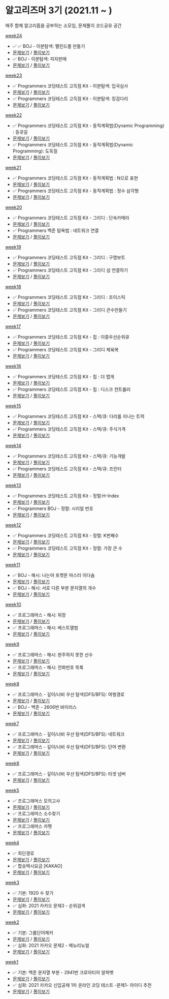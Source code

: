  # 알고리즈머 3기 (2021.11 ~ )

매주 함께 알고리즘을 공부하는 소모임, 문제풀이 코드공유 공간

[week24](https://github.com/bangbangu4/ALGORITHMER_3rd/tree/master/src/week24)
+ ✅ ✅ BOJ - 이분탐색: 팰린드롬 만들기
+ [문제보기](https://www.acmicpc.net/problem/1695) / [풀이보기](https://github.com/bangbangu4/ALGORITHMER_3rd/blob/main/src/week24/팰린드롬만들기.java) 
+ ✅ BOJ - 이분탐색: 피자판매
+ [문제보기](https://www.acmicpc.net/problem/2632) / [풀이보기](https://github.com/bangbangu4/ALGORITHMER_3rd/blob/main/src/week24/피자판매.java)

[week23](https://github.com/bangbangu4/ALGORITHMER_3rd/tree/master/src/week23)
+ ✅ Programmers 코딩테스트 고득점 Kit - 이분탐색: 입국심사
+ [문제보기](https://programmers.co.kr/learn/courses/30/lessons/43238) / [풀이보기](https://github.com/bangbangu4/ALGORITHMER_3rd/blob/main/src/week23/입국심사.java)
+ ✅ Programmers 코딩테스트 고득점 Kit - 이분탐색: 징검다리
+ [문제보기](https://programmers.co.kr/learn/courses/30/lessons/43236) / [풀이보기](https://github.com/bangbangu4/ALGORITHMER_3rd/blob/main/src/week23/징검다리.java)

[week22](https://github.com/bangbangu4/ALGORITHMER_3rd/tree/master/src/week22)
+ ✅ Programmers 코딩테스트 고득점 Kit - 동적계획법(Dynamic Programming) : 등굣길
+ [문제보기](https://programmers.co.kr/learn/courses/30/lessons/42898) / [풀이보기](https://github.com/bangbangu4/ALGORITHMER_3rd/blob/main/src/week22/등굣길.java)
+ ✅ Programmers 코딩테스트 고득점 Kit - 동적계획법(Dynamic Programming): 도둑질
+ [문제보기](https://programmers.co.kr/learn/courses/30/lessons/42897) / [풀이보기](https://github.com/bangbangu4/ALGORITHMER_3rd/blob/main/src/week22/도둑질.java)

[week21](https://github.com/bangbangu4/ALGORITHMER_3rd/tree/master/src/week21)
+ ✅ Programmers 코딩테스트 고득점 Kit - 동적계획법 : N으로 표현
+ [문제보기](https://programmers.co.kr/learn/courses/30/lessons/42895) / [풀이보기](https://github.com/bangbangu4/ALGORITHMER_3rd/blob/main/src/week21/N으로표현.java)
+ ✅ Programmers 코딩테스트 고득점 Kit - 동적계획법 : 정수 삼각형
+ [문제보기](https://programmers.co.kr/learn/courses/30/lessons/43105) / [풀이보기](https://github.com/bangbangu4/ALGORITHMER_3rd/blob/main/src/week21/정수삼각형.java)

[week20](https://github.com/bangbangu4/ALGORITHMER_3rd/tree/master/src/week20)
+ ✅ Programmers 코딩테스트 고득점 Kit - 그리디 : 단속카메라
+ [문제보기](https://programmers.co.kr/learn/courses/30/lessons/42884) / [풀이보기](https://github.com/bangbangu4/ALGORITHMER_3rd/blob/main/src/week20/단속카메라.java)
+ ✅ Programmers 백준 탐욕법 : 네트워크 연결
+ [문제보기](https://www.acmicpc.net/problem/1922) / [풀이보기](https://github.com/bangbangu4/ALGORITHMER_3rd/blob/main/src/week20/네트워크연결.java)

[week19](https://github.com/bangbangu4/ALGORITHMER_3rd/tree/master/src/week19)
+ ✅ Programmers 코딩테스트 고득점 Kit - 그리디 : 구명보트
+ [문제보기](https://programmers.co.kr/learn/courses/30/lessons/42885) / [풀이보기](https://github.com/bangbangu4/ALGORITHMER_3rd/blob/main/src/week19/구명보트.java)
+ ✅ Programmers 코딩테스트 고득점 Kit - 그리디 섬 연결하기
+ [문제보기](https://programmers.co.kr/learn/courses/30/lessons/42861) / [풀이보기](https://github.com/bangbangu4/ALGORITHMER_3rd/blob/main/src/week19/섬연결하기.java)

[week18](https://github.com/bangbangu4/ALGORITHMER_3rd/tree/master/src/week18)
+ ✅ Programmers 코딩테스트 고득점 Kit - 그리디 : 조이스틱
+ [문제보기](https://programmers.co.kr/learn/courses/30/lessons/42860?language=java) / [풀이보기](https://github.com/bangbangu4/ALGORITHMER_3rd/blob/main/src/week18/조이스틱.java)
+ ✅ Programmers 코딩테스트 고득점 Kit - 그리디 큰수만들기
+ [문제보기](https://programmers.co.kr/learn/courses/30/lessons/42883) / [풀이보기](https://github.com/bangbangu4/ALGORITHMER_3rd/blob/main/src/week18/큰수만들기.java)

[week17](https://github.com/bangbangu4/ALGORITHMER_3rd/tree/master/src/week17)
+ ✅ Programmers 코딩테스트 고득점 Kit - 힙 : 이중우선순위큐
+ [문제보기](https://programmers.co.kr/learn/courses/30/lessons/42628) / [풀이보기](https://github.com/bangbangu4/ALGORITHMER_3rd/blob/main/src/week17/이중우선순위큐.java)
+ ✅ Programmers 코딩테스트 고득점 Kit - 그리디 체육복
+ [문제보기](https://programmers.co.kr/learn/courses/30/lessons/42862) / [풀이보기](https://github.com/bangbangu4/ALGORITHMER_3rd/blob/main/src/week17/체육복.java)


[week16](https://github.com/bangbangu4/ALGORITHMER_3rd/tree/master/src/week16)
+ ✅ Programmers 코딩테스트 고득점 Kit - 힙 : 더 맵게
+ [문제보기](https://programmers.co.kr/learn/courses/30/lessons/42626) / [풀이보기](https://github.com/bangbangu4/ALGORITHMER_3rd/blob/main/src/week16/더맵게.java)
+ ✅ Programmers 코딩테스트 고득점 Kit - 힙 : 디스크 컨트롤러
+ [문제보기](https://programmers.co.kr/learn/courses/30/lessons/42627) / [풀이보기](https://github.com/bangbangu4/ALGORITHMER_3rd/blob/main/src/week16/디스크컨트롤러.java)


[week15](https://github.com/bangbangu4/ALGORITHMER_3rd/tree/master/src/week15)
+ ✅ Programmers 코딩테스트 고득점 Kit - 스택/큐: 다리를 지나는 트럭
+ [문제보기](https://programmers.co.kr/learn/courses/30/lessons/42583) / [풀이보기](https://github.com/bangbangu4/ALGORITHMER_3rd/blob/main/src/week15/다리를지나는트럭.java)
+ ✅ Programmers 코딩테스트 고득점 Kit - 스택/큐: 주식가격
+ [문제보기](https://programmers.co.kr/learn/courses/30/lessons/42584) / [풀이보기](https://github.com/bangbangu4/ALGORITHMER_3rd/blob/main/src/week15/주식가격.java)


[week14](https://github.com/bangbangu4/ALGORITHMER_3rd/tree/master/src/week14)
+ ✅ Programmers 코딩테스트 고득점 Kit - 스택/큐: 기능개발
+ [문제보기](https://programmers.co.kr/learn/courses/30/lessons/42586) / [풀이보기](https://github.com/bangbangu4/ALGORITHMER_3rd/blob/main/src/week14/기능개발.java)
+ ✅ Programmers 코딩테스트 고득점 Kit - 스택/큐: 프린터
+ [문제보기](https://programmers.co.kr/learn/courses/30/lessons/42587) / [풀이보기](https://github.com/bangbangu4/ALGORITHMER_3rd/blob/main/src/week14/프린터.java)


[week13](https://github.com/bangbangu4/ALGORITHMER_3rd/tree/master/src/week13)
+ ✅ Programmers 코딩테스트 고득점 Kit - 정렬:H-Index
+ [문제보기](https://programmers.co.kr/learn/courses/30/lessons/42747) / [풀이보기](https://github.com/bangbangu4/ALGORITHMER_3rd/blob/main/src/week13/HIndex.java)
+ ✅ Programmers BOJ - 정렬: 시리얼 번호 
+ [문제보기](https://www.acmicpc.net/problem/1431) / [풀이보기](https://github.com/bangbangu4/ALGORITHMER_3rd/blob/main/src/week13/시리얼번호.java)


[week12](https://github.com/bangbangu4/ALGORITHMER_3rd/tree/master/src/week12)
+ ✅ Programmers 코딩테스트 고득점 Kit - 정렬: K번째수
+ [문제보기](https://programmers.co.kr/learn/courses/30/lessons/42748) / [풀이보기](https://github.com/bangbangu4/ALGORITHMER_3rd/blob/main/src/week12/K번째수.java)
+ ✅ Programmers 코딩테스트 고득점 Kit - 정렬: 가장 큰 수
+ [문제보기](https://programmers.co.kr/learn/courses/30/lessons/42746) / [풀이보기](https://github.com/bangbangu4/ALGORITHMER_3rd/blob/main/src/week12/가장큰수.java)

[week11](https://github.com/bangbangu4/ALGORITHMER_3rd/tree/master/src/week11)
+ ✅ BOJ - 해시: 나는야 포켓몬 마스터 이다솜
+ [문제보기](https://www.acmicpc.net/problem/1620) / [풀이보기](https://github.com/bangbangu4/ALGORITHMER_3rd/blob/main/src/week11/나는야포켓몬마스터이다솜.java)
+ ✅ BOJ - 해시: 서로 다른 부분 문자열의 개수
+ [문제보기](https://www.acmicpc.net/problem/11478) / [풀이보기](https://github.com/bangbangu4/ALGORITHMER_3rd/blob/main/src/week11/서로다른부분문자열개수.java)

[week10](https://github.com/bangbangu4/ALGORITHMER_3rd/tree/master/src/week10)
+ ✅ 프로그래머스 - 해시: 위장 
+ [문제보기](https://programmers.co.kr/learn/courses/30/lessons/42578) / [풀이보기](https://github.com/bangbangu4/ALGORITHMER_3rd/blob/main/src/week10/위장.java)
+ ✅ 프로그래머스 - 해시: 베스트앨범
+ [문제보기](https://programmers.co.kr/learn/courses/30/lessons/42579) / [풀이보기](https://github.com/bangbangu4/ALGORITHMER_3rd/blob/main/src/week10/베스트앨범.java)


[week9](https://github.com/bangbangu4/ALGORITHMER_3rd/tree/master/src/week09)
+ ✅ 프로그래머스 - 해시: 완주하지 못한 선수
+ [문제보기](https://programmers.co.kr/learn/courses/30/lessons/42576) / [풀이보기](https://github.com/bangbangu4/ALGORITHMER_3rd/blob/main/src/week09/완주하지못한선수.java)
+ ✅ 프로그래머스 - 해시: 전화번호 목록
+ [문제보기](https://programmers.co.kr/learn/courses/30/lessons/42577) / [풀이보기](https://github.com/bangbangu4/ALGORITHMER_3rd/blob/main/src/week09/전화번호목록.java)

[week8](https://github.com/bangbangu4/ALGORITHMER_3rd/tree/master/src/week08)
+ ✅ 프로그래머스 - 깊이/너비 우선 탐색(DFS/BFS): 여행경로
+ [문제보기](https://programmers.co.kr/learn/courses/30/lessons/43164) / [풀이보기](https://github.com/bangbangu4/ALGORITHMER_3rd/blob/main/src/week08/여행경로.java)
+ ✅ BOJ - 백준 - 2606번 바이러스 
+ [문제보기](https://www.acmicpc.net/problem/2606) / [풀이보기](https://github.com/bangbangu4/ALGORITHMER_3rd/blob/main/src/week08/바이러스.java)

[week7](https://github.com/bangbangu4/ALGORITHMER_3rd/tree/master/src/week07)
+ ✅ 프로그래머스 - 깊이/너비 우선 탐색(DFS/BFS): 네트워크
+ [문제보기](https://programmers.co.kr/learn/courses/30/lessons/43162) / [풀이보기](https://github.com/bangbangu4/ALGORITHMER_3rd/blob/main/src/week07/네트워크.java)
+ ✅ 프로그래머스 - 깊이/너비 우선 탐색(DFS/BFS): 단어 변환
+ [문제보기](https://programmers.co.kr/learn/courses/30/lessons/43163) / [풀이보기](https://github.com/bangbangu4/ALGORITHMER_3rd/blob/main/src/week07/단어변환.java)

[week6](https://github.com/bangbangu4/ALGORITHMER_3rd/tree/master/src/week06)
+ ✅ 프로그래머스 - 깊이/너비 우선 탐색(DFS/BFS): 타겟 넘버
+ [문제보기](https://programmers.co.kr/learn/courses/30/lessons/43165) / [풀이보기](https://github.com/bangbangu4/ALGORITHMER_3rd/blob/main/src/week06/타겟넘버.java)

[week5](https://github.com/bangbangu4/ALGORITHMER_3rd/tree/master/src/week05)
+ ✅ 프로그래머스  모의고사
+ [문제보기](https://programmers.co.kr/learn/courses/30/lessons/42840) / [풀이보기](https://github.com/bangbangu4/ALGORITHMER_3rd/blob/main/src/week05/모의고사.java)
+ ✅ 프로그래머스  소수찾기
+ [문제보기](https://programmers.co.kr/learn/courses/30/lessons/42839) / [풀이보기](https://github.com/bangbangu4/ALGORITHMER_3rd/blob/main/src/week05/소수찾기.java)
+ ✅ 프로그래머스  카펫
+ [문제보기](https://programmers.co.kr/learn/courses/30/lessons/42842) / [풀이보기](https://github.com/bangbangu4/ALGORITHMER_3rd/blob/main/src/week05/카펫.java)

[week4](https://github.com/bangbangu4/ALGORITHMER_3rd/tree/master/src/week04)
+ ✅ 최단경로
+ [문제보기](https://www.acmicpc.net/problem/1753) / [풀이보기](https://github.com/bangbangu4/ALGORITHMER_3rd/blob/main/src/week04/최단경로.java)
+ ✅ 합승택시요금 [KAKAO]
+ [문제보기](https://programmers.co.kr/learn/courses/30/lessons/72413) / [풀이보기](https://github.com/bangbangu4/ALGORITHMER_3rd/blob/main/src/week04/합승택시요금.java)

[week3](https://github.com/bangbangu4/ALGORITHMER_3rd/tree/master/src/week03)
* ✅ 기본: 1920 수 찾기
* [문제보기](https://www.acmicpc.net/problem/1920) / [풀이보기](https://github.com/bangbangu4/ALGORITHMER_3rd/blob/main/src/week03/수찾기.java)
* ✅ 심화: 2021 카카오 문제3 - 순위검색
* [문제보기](https://tech.kakao.com/2021/01/25/2021-kakao-recruitment-round-1/) / [풀이보기](https://github.com/bangbangu4/ALGORITHMER_3rd/blob/main/src/week03/순위검색.java)
     
[week2](https://github.com/bangbangu4/ALGORITHMER_3rd/tree/master/src/week02)
* ✅ 기본: 그룹단어체커
* [문제보기](https://www.acmicpc.net/problem/1316) / [풀이보기](https://github.com/bangbangu4/ALGORITHMER_3rd/blob/main/src/week02/그룹단어체커.java)
* ✅ 심화: 2021 카카오 문제2 - 메뉴리뉴얼
* [문제보기](https://programmers.co.kr/learn/courses/30/lessons/72411) / [풀이보기](https://github.com/bangbangu4/ALGORITHMER_3rd/blob/main/src/week02/메뉴리뉴얼.java)

[week1](https://github.com/bangbangu4/ALGORITHMER_3rd/tree/master/src/week01)
* ✅ 기본: 백준 문자열 부분 - 2941번 크로아티아 알파벳 
* [문제보기](https://www.acmicpc.net/problem/2941) / [풀이보기](https://github.com/bangbangu4/ALGORITHMER_3rd/blob/main/src/week01/크로아티아알파벳.java)
* ✅ 심화: 2021 카카오 신입공채 1차 온라인 코딩 테스트 -문제1- 아이디 추천
* [문제보기](https://programmers.co.kr/learn/courses/30/lessons/72410) / [풀이보기](https://github.com/bangbangu4/ALGORITHMER_3rd/blob/main/src/week01/아이디추천.java)


